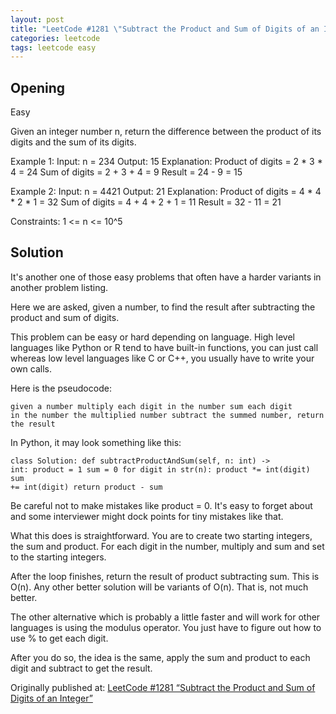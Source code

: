 ```yaml
---
layout: post
title: "LeetCode #1281 \"Subtract the Product and Sum of Digits of an Integer\""
categories: leetcode
tags: leetcode easy
---
```


## Opening

Easy

Given an integer number n, return the difference between the product of its digits and the sum of its digits.

Example 1:
Input: n = 234
Output: 15 
Explanation: 
Product of digits = 2 * 3 * 4 = 24 
Sum of digits = 2 + 3 + 4 = 9 
Result = 24 - 9 = 15

Example 2:
Input: n = 4421
Output: 21
Explanation: 
Product of digits = 4 * 4 * 2 * 1 = 32 
Sum of digits = 4 + 4 + 2 + 1 = 11 
Result = 32 - 11 = 21

Constraints:
1 <= n <= 10^5

## Solution

It's another one of those easy problems that often have a harder variants in another problem listing.

Here we are asked, given a number, to find the result after subtracting the product and sum of digits.

This problem can be easy or hard depending on language. High level languages like Python or R tend to have built-in functions, you can just call whereas low level languages like C or C++, you usually have to write your own calls.

Here is the pseudocode:

<code>given a number
    multiply each digit in the number
    sum each digit in the number
    the multiplied number subtract the summed number, return the result</code>

In Python, it may look something like this:

<code>class Solution:
    def subtractProductAndSum(self, n: int) -> int:
        product = 1
        sum = 0
        for digit in str(n):
            product *= int(digit)
            sum += int(digit)
        return product - sum</code>
        
Be careful not to make mistakes like product = 0. It's easy to forget about and some interviewer might dock points for tiny mistakes like that.

What this does is straightforward. You are to create two starting integers, the sum and product. For each digit in the number, multiply and sum and set to the starting integers.

After the loop finishes, return the result of product subtracting sum. This is O(n). Any other better solution will be variants of O(n). That is, not much better.

The other alternative which is probably a little faster and will work for other languages is using the modulus operator. You just have to figure out how to use % to get each digit.

After you do so, the idea is the same, apply the sum and product to each digit and subtract to get the result.
        
Originally published at: [LeetCode #1281 “Subtract the Product and Sum of Digits of an Integer”](https://medium.com/@cassandriel/leetcode-1281-subtract-the-product-and-sum-of-digits-of-an-integer-c7b79476a01)
